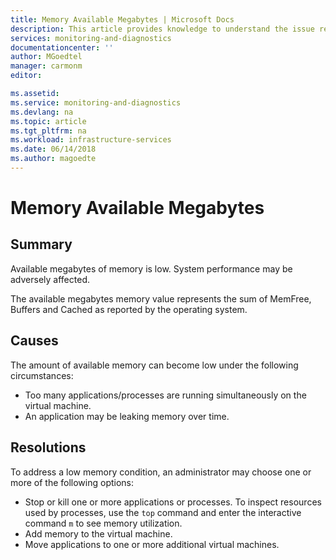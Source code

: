 ```yaml
---
title: Memory Available Megabytes | Microsoft Docs
description: This article provides knowledge to understand the issue reported, what are the possible causes, and how to resolve the health issue identified by Azure Monitor VM Health.
services: monitoring-and-diagnostics
documentationcenter: ''
author: MGoedtel
manager: carmonm
editor: 

ms.assetid: 
ms.service: monitoring-and-diagnostics
ms.devlang: na
ms.topic: article
ms.tgt_pltfrm: na
ms.workload: infrastructure-services
ms.date: 06/14/2018
ms.author: magoedte
---
```


# Memory Available Megabytes

## Summary

Available megabytes of memory is low. System performance may be adversely affected.

The available megabytes memory value represents the sum of MemFree, Buffers and Cached as reported by the operating system.

## Causes

The amount of available memory can become low under the following circumstances:

- Too many applications/processes are running simultaneously on the virtual machine.
- An application may be leaking memory over time.

## Resolutions

To address a low memory condition, an administrator may choose one or more of the following options:

- Stop or kill one or more applications or processes. To inspect resources used by processes, use the `top` command and enter the interactive command `m` to see memory utilization.
- Add memory to the virtual machine.
- Move applications to one or more additional virtual machines.